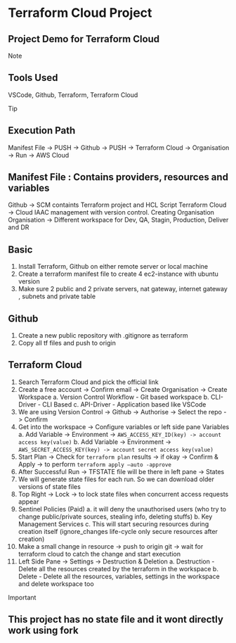 # Terraform Cloud Project
## Project Demo for Terraform Cloud
>[!Note]
>## Tools Used
>VSCode, Github, Terraform, Terraform Cloud

>[!Tip]
>## Execution Path
>Manifest File -> PUSH -> Github -> PUSH -> Terraform Cloud -> Organisation -> Run -> AWS Cloud

## Manifest File : Contains providers, resources and variables
Github -> SCM containts Terraform project and HCL Script 
Terraform Cloud -> Cloud IAAC management with version control. Creating Organisation
Organisation -> Different workspace for Dev, QA, Stagin, Production, Deliver and DR

## Basic
1. Install Terraform, Github on either remote server or local machine
2. Create a terraform manifest file to create 4 ec2-instance with ubuntu version
3. Make sure 2 public and 2 private servers, nat gateway, internet gateway , subnets and private table

## Github 
1. Create a new public repository with .gitignore as terraform
2. Copy all tf files and push to origin

## Terraform Cloud
1. Search Terraform Cloud and pick the official link
2. Create a free account -> Confirm email -> Create Organisation -> Create Workspace
a. Version Control Workflow - Git based workspace
b. CLI-Driver - CLI Based
c. API-Driver - Application based like VSCode
3. We are using Version Control -> Github -> Authorise -> Select the repo -> Confirm 
4. Get into the workspace -> Configure variables or left side pane Variables 
a. Add Variable -> Environment -> ```AWS_ACCESS_KEY_ID(key) -> account access key(value)```
b. Add Variable -> Environment -> ```AWS_SECRET_ACCESS_KEY(key) -> account secret access key(value)```
5. Start Plan -> Check for ```terraform plan``` results -> if okay -> Confirm & Apply -> to perform ```terraform apply —auto -approve```
6. After Successful Run -> TFSTATE file will be there in left pane -> States
7. We will generate state files for each run. So we can download older versions of state files
8. Top Right -> Lock -> to lock state files when concurrent access requests appear
9. Sentinel Policies (Paid)
a. it will deny the unauthorised users (who try to change public/private sources, stealing info, deleting stuffs)
b. Key Management Services
c. This will start securing resources during creation itself (ignore_changes life-cycle only secure resources after creation)
10. Make a small change in resource -> push to origin git -> wait for terraform cloud to catch the change and start execution
11. Left Side Pane -> Settings -> Destruction & Deletion 
a. Destruction - Delete all the resources created by the terraform in the workspace
b. Delete - Delete all the resources, variables, settings in the workspace and delete workspace too

>[!Important]
>## This project has no state file and it wont directly work using fork
